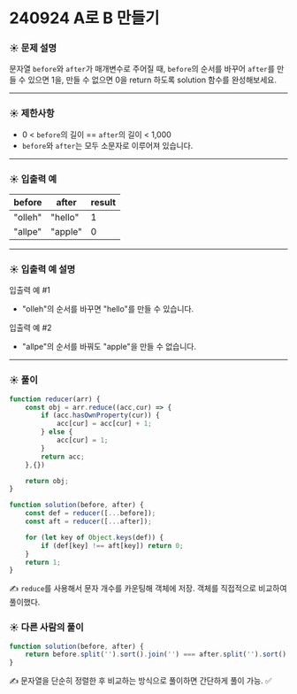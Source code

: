 # 240924 A로 B 만들기

### ☀️ 문제 설명

문자열 `before`와 `after`가 매개변수로 주어질 때, `before`의 순서를 바꾸어 `after`를 만들 수 있으면 1을, 만들 수 없으면 0을 return 하도록 solution 함수를 완성해보세요.

---

### ☀️ **제한사항**

- 0 < `before`의 길이 == `after`의 길이 < 1,000
- `before`와 `after`는 모두 소문자로 이루어져 있습니다.

---

### ☀️ **입출력 예**

| before | after | result |
| --- | --- | --- |
| "olleh" | "hello" | 1 |
| "allpe" | "apple" | 0 |

---

### ☀️ **입출력 예 설명**

입출력 예 #1

- "olleh"의 순서를 바꾸면 "hello"를 만들 수 있습니다.

입출력 예 #2

- "allpe"의 순서를 바꿔도 "apple"을 만들 수 없습니다.

---

### ☀️ 풀이

```jsx
function reducer(arr) { 
    const obj = arr.reduce((acc,cur) => {
        if (acc.hasOwnProperty(cur)) {
            acc[cur] = acc[cur] + 1;
        } else {    
            acc[cur] = 1;
        }
        return acc;
    },{})

    return obj;
}

function solution(before, after) {
    const def = reducer([...before]);
    const aft = reducer([...after]);

    for (let key of Object.keys(def)) {
        if (def[key] !== aft[key]) return 0;
    }
    return 1;
}
```

✍️ `reduce`를 사용해서 문자 개수를 카운팅해 객체에 저장. 객체를 직접적으로 비교하여 풀이했다.

### ☀️ 다른 사람의 풀이

```jsx
function solution(before, after) {
    return before.split('').sort().join('') === after.split('').sort().join('') ? 1 : 0;
}
```

✍️ 문자열을 단순히 정렬한 후 비교하는 방식으로 풀이하면 간단하게 풀이 가능. ✅